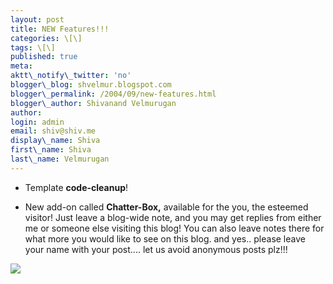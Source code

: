 ```yaml
---
layout: post
title: NEW Features!!!
categories: \[\]
tags: \[\]
published: true
meta:
aktt\_notify\_twitter: 'no'
blogger\_blog: shvelmur.blogspot.com
blogger\_permalink: /2004/09/new-features.html
blogger\_author: Shivanand Velmurugan
author:
login: admin
email: shiv@shiv.me
display\_name: Shiva
first\_name: Shiva
last\_name: Velmurugan
---
```


- Template **code-cleanup**!  
  
- New add-on called **Chatter-Box,** available for the you, the esteemed visitor! Just leave a blog-wide note, and you may get replies from either me or someone else visiting this blog! You can also leave notes there for what more you would like to see on this blog. and yes.. please leave your name with your post.... let us avoid anonymous posts plz!!!

![](/images/7854873-109631025785283821?l=shvelmur.blogspot.com)